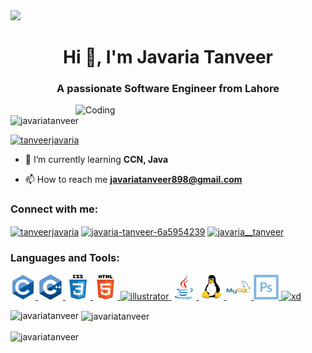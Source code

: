 <img src="https://i.pinimg.com/originals/87/f3/f1/87f3f1425b217691da645e97dbb50d55.gif">
<h1 align="center">Hi 👋, I'm Javaria Tanveer</h1>
<h3 align="center">A passionate Software Engineer from Lahore</h3>
<img align="right" alt="Coding" width="400" src="https://i.pinimg.com/originals/5e/81/ab/5e81ab3aeb21b9639014300f326ae1a2.gif">

<p align="left"> <img src="https://komarev.com/ghpvc/?username=javariatanveer&label=Profile%20views&color=0e75b6&style=flat" alt="javariatanveer" /> </p>

<p align="left"> <a href="https://twitter.com/tanveerjavaria" target="blank"><img src="https://img.shields.io/twitter/follow/tanveerjavaria?logo=twitter&style=for-the-badge" alt="tanveerjavaria" /></a> </p>

- 🌱 I’m currently learning **CCN, Java**

- 📫 How to reach me **javariatanveer898@gmail.com**

<h3 align="left">Connect with me:</h3>
<p align="left">
<a href="https://twitter.com/tanveerjavaria" target="blank"><img align="center" src="https://raw.githubusercontent.com/rahuldkjain/github-profile-readme-generator/master/src/images/icons/Social/twitter.svg" alt="tanveerjavaria" height="30" width="40" /></a>
<a href="https://linkedin.com/in/javaria-tanveer-6a5954239" target="blank"><img align="center" src="https://raw.githubusercontent.com/rahuldkjain/github-profile-readme-generator/master/src/images/icons/Social/linked-in-alt.svg" alt="javaria-tanveer-6a5954239" height="30" width="40" /></a>
<a href="https://instagram.com/javaria__tanveer" target="blank"><img align="center" src="https://raw.githubusercontent.com/rahuldkjain/github-profile-readme-generator/master/src/images/icons/Social/instagram.svg" alt="javaria__tanveer" height="30" width="40" /></a>
</p>

<h3 align="left">Languages and Tools:</h3>
<p align="left"> <a href="https://www.cprogramming.com/" target="_blank" rel="noreferrer"> <img src="https://raw.githubusercontent.com/devicons/devicon/master/icons/c/c-original.svg" alt="c" width="40" height="40"/> </a> <a href="https://www.w3schools.com/cpp/" target="_blank" rel="noreferrer"> <img src="https://raw.githubusercontent.com/devicons/devicon/master/icons/cplusplus/cplusplus-original.svg" alt="cplusplus" width="40" height="40"/> </a> <a href="https://www.w3schools.com/css/" target="_blank" rel="noreferrer"> <img src="https://raw.githubusercontent.com/devicons/devicon/master/icons/css3/css3-original-wordmark.svg" alt="css3" width="40" height="40"/> </a> <a href="https://www.w3.org/html/" target="_blank" rel="noreferrer"> <img src="https://raw.githubusercontent.com/devicons/devicon/master/icons/html5/html5-original-wordmark.svg" alt="html5" width="40" height="40"/> </a> <a href="https://www.adobe.com/in/products/illustrator.html" target="_blank" rel="noreferrer"> <img src="https://www.vectorlogo.zone/logos/adobe_illustrator/adobe_illustrator-icon.svg" alt="illustrator" width="40" height="40"/> </a> <a href="https://www.java.com" target="_blank" rel="noreferrer"> <img src="https://raw.githubusercontent.com/devicons/devicon/master/icons/java/java-original.svg" alt="java" width="40" height="40"/> </a> <a href="https://www.linux.org/" target="_blank" rel="noreferrer"> <img src="https://raw.githubusercontent.com/devicons/devicon/master/icons/linux/linux-original.svg" alt="linux" width="40" height="40"/> </a> <a href="https://www.mysql.com/" target="_blank" rel="noreferrer"> <img src="https://raw.githubusercontent.com/devicons/devicon/master/icons/mysql/mysql-original-wordmark.svg" alt="mysql" width="40" height="40"/> </a> <a href="https://www.photoshop.com/en" target="_blank" rel="noreferrer"> <img src="https://raw.githubusercontent.com/devicons/devicon/master/icons/photoshop/photoshop-line.svg" alt="photoshop" width="40" height="40"/> </a> <a href="https://www.adobe.com/products/xd.html" target="_blank" rel="noreferrer"> <img src="https://cdn.worldvectorlogo.com/logos/adobe-xd.svg" alt="xd" width="40" height="40"/> </a> </p>

<p><img align="left" src="https://github-readme-stats.vercel.app/api/top-langs?username=javariatanveer&show_icons=true&locale=en&layout=compact" alt="javariatanveer" /></p>

<p>&nbsp;<img align="center" src="https://github-readme-stats.vercel.app/api?username=javariatanveer&show_icons=true&locale=en" alt="javariatanveer" /></p>

<p><img align="center" src="https://github-readme-streak-stats.herokuapp.com/?user=javariatanveer&" alt="javariatanveer" /></p>
